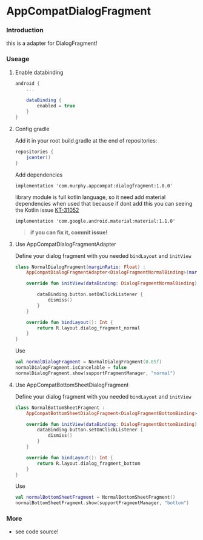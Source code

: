 # AppCompatDialogFragment


### Introduction

this is a adapter for DialogFragment!

### Useage

1. Enable databinding

   ```groovy
   android {
       ...
           
       dataBinding {
           enabled = true
       }
   }
   ```

   

2. Config  gradle

   Add it in your root build.gradle at the end of repositories:

   ```groovy
   repositories {
       jcenter()
   }
   ```

   Add dependencies

   ```
   implementation 'com.murphy.appcompat:dialogfragment:1.0.0'
   ```

   

   library module  is full kotlin language, so it need add material dependencies when used that because if dont add this you can seeing the Kotlin issue  [KT-31052](https://youtrack.jetbrains.com/issue/KT-31052)

   ```
   implementation 'com.google.android.material:material:1.1.0'
   ```

   > **if you can fix it, commit issue!**

3. Use  AppCompatDialogFragmentAdapter

   Define your dialog fragment with you needed `bindLayout` and `initView`

   ```kotlin
   class NormalDialogFragment(marginRatio: Float) :
       AppCompatDialogFragmentAdapter<DialogFragmentNormalBinding>(marginRatio) {
   
       override fun initView(dataBinding: DialogFragmentNormalBinding) {
   
           dataBinding.button.setOnClickListener {
               dismiss()
           }
       }
   
       override fun bindLayout(): Int {
           return R.layout.dialog_fragment_normal
       }
   }
   ```

   Use

   ```kotlin
   val normalDialogFragment = NormalDialogFragment(0.05f)
   normalDialogFragment.isCancelable = false
   normalDialogFragment.show(supportFragmentManager, "normal")
   ```

   

4. Use  AppCompatBottomSheetDialogFragment

   Define your dialog fragment with you needed `bindLayout` and `initView`

   ```kotlin
   class NormalBottomSheetFragment :
       AppCompatBottomSheetDialogFragment<DialogFragmentBottomBinding>() {
   
       override fun initView(dataBinding: DialogFragmentBottomBinding) {
           dataBinding.button.setOnClickListener {
               dismiss()
           }
       }
   
       override fun bindLayout(): Int {
           return R.layout.dialog_fragment_bottom
       }
   }
   ```

   Use

   ```kotlin
   val normalBottomSheetFragment = NormalBottomSheetFragment()
   normalBottomSheetFragment.show(supportFragmentManager, "bottom")
   ```



### More 

- see code source!

